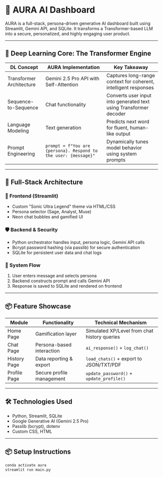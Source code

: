 # 🚀 AURA AI Dashboard

AURA is a full-stack, persona-driven generative AI dashboard built using Streamlit, Gemini API, and SQLite. It transforms a Transformer-based LLM into a secure, personalized, and highly engaging user product.

---

## 🧠 Deep Learning Core: The Transformer Engine

| DL Concept              | AURA Implementation                                      | Key Takeaway                                                                 |
|------------------------|----------------------------------------------------------|------------------------------------------------------------------------------|
| Transformer Architecture | Gemini 2.5 Pro API with Self-Attention                 | Captures long-range context for coherent, intelligent responses             |
| Sequence-to-Sequence    | Chat functionality                                       | Converts user input into generated text using Transformer decoder           |
| Language Modeling       | Text generation                                          | Predicts next word for fluent, human-like output                            |
| Prompt Engineering      | `prompt = f"You are {persona}. Respond to the user: {message}"` | Dynamically tunes model behavior using system prompts                       |

---

## 🧱 Full-Stack Architecture

### 🎨 Frontend (Streamlit)
- Custom "Sonic Ultra Legend" theme via HTML/CSS
- Persona selector (Sage, Analyst, Muse)
- Neon chat bubbles and gamified UI

### 🛡️ Backend & Security
- Python orchestrator handles input, persona logic, Gemini API calls
- Bcrypt password hashing (via passlib) for secure authentication
- SQLite for persistent user data and chat logs

### 🔄 System Flow
1. User enters message and selects persona
2. Backend constructs prompt and calls Gemini API
3. Response is saved to SQLite and rendered on frontend

---

## 📦 Feature Showcase

| Module        | Functionality                     | Technical Mechanism                          |
|---------------|-----------------------------------|----------------------------------------------|
| Home Page     | Gamification layer                | Simulated XP/Level from chat history queries |
| Chat Page     | Persona-based interaction         | `ai_response()` + `log_chat()`               |
| History Page  | Data reporting & export           | `load_chats()` + export to JSON/TXT/PDF      |
| Profile Page  | Secure profile management         | `update_password()` + `update_profile()`     |

---

## 🛠️ Technologies Used

- Python, Streamlit, SQLite
- Google Generative AI (Gemini 2.5 Pro)
- Passlib (bcrypt), dotenv
- Custom CSS, HTML

---

## 📦 Setup Instructions

```bash
conda activate aura
streamlit run main.py
